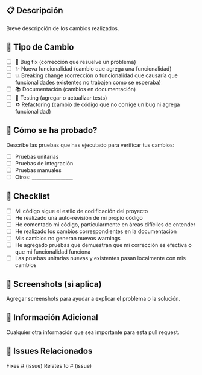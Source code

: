 ## 📋 Descripción

Breve descripción de los cambios realizados.

## 🎯 Tipo de Cambio

- [ ] 🐛 Bug fix (corrección que resuelve un problema)
- [ ] ✨ Nueva funcionalidad (cambio que agrega una funcionalidad)
- [ ] 💥 Breaking change (corrección o funcionalidad que causaría que funcionalidades existentes no trabajen como se esperaba)
- [ ] 📚 Documentación (cambios en documentación)
- [ ] 🧪 Testing (agregar o actualizar tests)
- [ ] ♻️ Refactoring (cambio de código que no corrige un bug ni agrega funcionalidad)

## 🧪 Cómo se ha probado?

Describe las pruebas que has ejecutado para verificar tus cambios:

- [ ] Pruebas unitarias
- [ ] Pruebas de integración
- [ ] Pruebas manuales
- [ ] Otros: _________________

## 📝 Checklist

- [ ] Mi código sigue el estilo de codificación del proyecto
- [ ] He realizado una auto-revisión de mi propio código
- [ ] He comentado mi código, particularmente en áreas difíciles de entender
- [ ] He realizado los cambios correspondientes en la documentación
- [ ] Mis cambios no generan nuevos warnings
- [ ] He agregado pruebas que demuestran que mi corrección es efectiva o que mi funcionalidad funciona
- [ ] Las pruebas unitarias nuevas y existentes pasan localmente con mis cambios

## 📸 Screenshots (si aplica)

Agregar screenshots para ayudar a explicar el problema o la solución.

## 📌 Información Adicional

Cualquier otra información que sea importante para esta pull request.

## 🔗 Issues Relacionados

Fixes # (issue)
Relates to # (issue)
